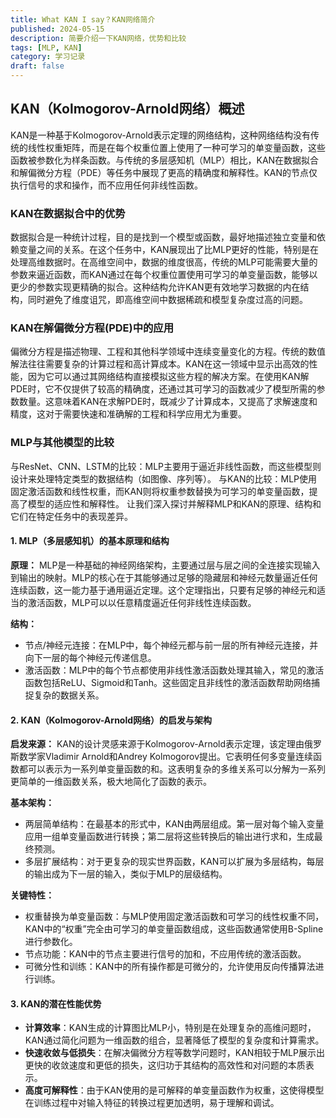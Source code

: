 ```yaml
---
title: What KAN I say？KAN网络简介
published: 2024-05-15
description: 简要介绍一下KAN网络，优势和比较
tags: [MLP, KAN]
category: 学习记录
draft: false
---
```

## KAN（Kolmogorov-Arnold网络）概述
KAN是一种基于Kolmogorov-Arnold表示定理的网络结构，这种网络结构没有传统的线性权重矩阵，而是在每个权重位置上使用了一种可学习的单变量函数，这些函数被参数化为样条函数。与传统的多层感知机（MLP）相比，KAN在数据拟合和解偏微分方程（PDE）等任务中展现了更高的精确度和解释性。KAN的节点仅执行信号的求和操作，而不应用任何非线性函数。

### KAN在数据拟合中的优势
数据拟合是一种统计过程，目的是找到一个模型或函数，最好地描述独立变量和依赖变量之间的关系。在这个任务中，KAN展现出了比MLP更好的性能，特别是在处理高维数据时。在高维空间中，数据的维度很高，传统的MLP可能需要大量的参数来逼近函数，而KAN通过在每个权重位置使用可学习的单变量函数，能够以更少的参数实现更精确的拟合。这种结构允许KAN更有效地学习数据的内在结构，同时避免了维度诅咒，即高维空间中数据稀疏和模型复杂度过高的问题。

### KAN在解偏微分方程(PDE)中的应用
偏微分方程是描述物理、工程和其他科学领域中连续变量变化的方程。传统的数值解法往往需要复杂的计算过程和高计算成本。KAN在这一领域中显示出高效的性能，因为它可以通过其网络结构直接模拟这些方程的解决方案。在使用KAN解PDE时，它不仅提供了较高的精确度，还通过其可学习的函数减少了模型所需的参数数量。这意味着KAN在求解PDE时，既减少了计算成本，又提高了求解速度和精度，这对于需要快速和准确解的工程和科学应用尤为重要。

### MLP与其他模型的比较
与ResNet、CNN、LSTM的比较：MLP主要用于逼近非线性函数，而这些模型则设计来处理特定类型的数据结构（如图像、序列等）。
与KAN的比较：MLP使用固定激活函数和线性权重，而KAN则将权重参数替换为可学习的单变量函数，提高了模型的适应性和解释性。
让我们深入探讨并解释MLP和KAN的原理、结构和它们在特定任务中的表现差异。

#### 1. MLP（多层感知机）的基本原理和结构
**原理：**
MLP是一种基础的神经网络架构，主要通过层与层之间的全连接实现输入到输出的映射。MLP的核心在于其能够通过足够的隐藏层和神经元数量逼近任何连续函数，这一能力基于通用逼近定理。这个定理指出，只要有足够的神经元和适当的激活函数，MLP可以以任意精度逼近任何非线性连续函数。

**结构：**
- 节点/神经元连接：在MLP中，每个神经元都与前一层的所有神经元连接，并向下一层的每个神经元传递信息。
- 激活函数：MLP中的每个节点都使用非线性激活函数处理其输入，常见的激活函数包括ReLU、Sigmoid和Tanh。这些固定且非线性的激活函数帮助网络捕捉复杂的数据关系。

#### 2. KAN（Kolmogorov-Arnold网络）的启发与架构
**启发来源：**
KAN的设计灵感来源于Kolmogorov-Arnold表示定理，该定理由俄罗斯数学家Vladimir Arnold和Andrey Kolmogorov提出。它表明任何多变量连续函数都可以表示为一系列单变量函数的和。这表明复杂的多维关系可以分解为一系列更简单的一维函数关系，极大地简化了函数的表示。

**基本架构：**
- 两层简单结构：在最基本的形式中，KAN由两层组成。第一层对每个输入变量应用一组单变量函数进行转换；第二层将这些转换后的输出进行求和，生成最终预测。
- 多层扩展结构：对于更复杂的现实世界函数，KAN可以扩展为多层结构，每层的输出成为下一层的输入，类似于MLP的层级结构。

**关键特性：**
- 权重替换为单变量函数：与MLP使用固定激活函数和可学习的线性权重不同，KAN中的“权重”完全由可学习的单变量函数组成，这些函数通常使用B-Spline进行参数化。
- 节点功能：KAN中的节点主要进行信号的加和，不应用传统的激活函数。
- 可微分性和训练：KAN中的所有操作都是可微分的，允许使用反向传播算法进行训练。

#### 3. KAN的潜在性能优势
- **计算效率**：KAN生成的计算图比MLP小，特别是在处理复杂的高维问题时，KAN通过简化问题为一维函数的组合，显著降低了模型的复杂度和计算需求。
- **快速收敛与低损失**：在解决偏微分方程等数学问题时，KAN相较于MLP展示出更快的收敛速度和更低的损失，这归功于其结构的高效性和对问题的本质表示。
- **高度可解释性**：由于KAN使用的是可解释的单变量函数作为权重，这使得模型在训练过程中对输入特征的转换过程更加透明，易于理解和调试。
